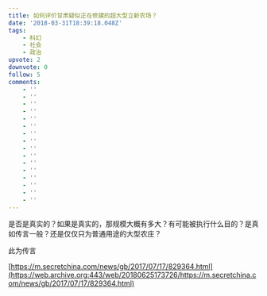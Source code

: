 ```yaml
---
title: 如何评价甘肃疑似正在修建的超大型立新农场？
date: '2018-03-31T18:39:18.048Z'
tags:
    - 科幻
    - 社会
    - 政治
upvote: 2
downvote: 0
follow: 5
comments:
    - ''
    - ''
    - ''
    - ''
    - ''
    - ''
    - ''
    - ''
    - ''
    - ''
    - ''
    - ''
    - ''
    - ''
    - ''
    - ''
---
```


是否是真实的？如果是真实的，那规模大概有多大？有可能被执行什么目的？是真如传言一般？还是仅仅只为普通用途的大型农庄？

<span style="">此为传言</span>

[https://m.secretchina.com/news/gb/2017/07/17/829364.html](https://web.archive.org:443/web/20180625173726/https://m.secretchina.com/news/gb/2017/07/17/829364.html)
